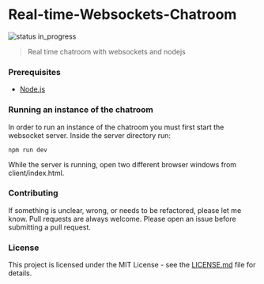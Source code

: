 # Real-time-Websockets-Chatroom

![status in_progress](https://img.shields.io/badge/status-in_progress-brightgreen.svg)

> Real time chatroom with websockets and nodejs

### Prerequisites

* [Node.js](https://nodejs.org/en/)

### Running an instance of the chatroom
In order to run an instance of the chatroom you must first start the websocket server.
Inside the server directory run:
```
npm run dev
```

While the server is running, open two different browser windows from client/index.html.

### Contributing

If something is unclear, wrong, or needs to be refactored, please let me know. Pull requests are always welcome. Please open an issue before submitting a pull request. 

### License

This project is licensed under the MIT License - see the [LICENSE.md](LICENSE.md) file for details.

